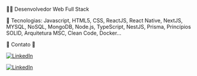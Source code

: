 👨‍💻 Desenvolvedor Web Full Stack

🌱 Tecnologias: Javascript, HTML5, CSS, ReactJS, React Native, NextJS, MYSQL, NoSQL, MongoDB, Node.js, TypeScript, NestJS, Prisma, Princípios SOLID, Arquitetura MSC, Clean Code, Docker...

📩 Contato 📩

<a href="https://www.linkedin.com/in/maikelmy/"><img alt="LinkedIn" src="https://img.shields.io/badge/LinkedIn-0077B5?style=for-the-badge&logo=linkedin&logoColor=white" /></a>

<a href="mailto:maikelmysilvestre@gmail.com"><img alt="LinkedIn" src="https://img.shields.io/badge/Gmail-D14836?style=for-the-badge&logo=gmail&logoColor=white" /></a>
